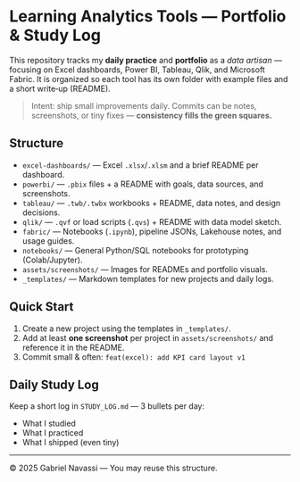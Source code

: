 # Learning Analytics Tools — Portfolio & Study Log

This repository tracks my **daily practice** and **portfolio** as a _data artisan_ — focusing on
Excel dashboards, Power BI, Tableau, Qlik, and Microsoft Fabric. It is organized so each tool has
its own folder with example files and a short write‑up (README).

> Intent: ship small improvements daily. Commits can be notes, screenshots, or tiny fixes — **consistency fills the green squares.**

## Structure

- `excel-dashboards/` — Excel `.xlsx`/`.xlsm` and a brief README per dashboard.
- `powerbi/` — `.pbix` files + a README with goals, data sources, and screenshots.
- `tableau/` — `.twb/.twbx` workbooks + README, data notes, and design decisions.
- `qlik/` — `.qvf` or load scripts (`.qvs`) + README with data model sketch.
- `fabric/` — Notebooks (`.ipynb`), pipeline JSONs, Lakehouse notes, and usage guides.
- `notebooks/` — General Python/SQL notebooks for prototyping (Colab/Jupyter).
- `assets/screenshots/` — Images for READMEs and portfolio visuals.
- `_templates/` — Markdown templates for new projects and daily logs.

## Quick Start

1. Create a new project using the templates in `_templates/`.
2. Add at least **one screenshot** per project in `assets/screenshots/` and reference it in the README.
3. Commit small & often: `feat(excel): add KPI card layout v1`

## Daily Study Log

Keep a short log in `STUDY_LOG.md` — 3 bullets per day:
- What I studied
- What I practiced
- What I shipped (even tiny)

---

© 2025 Gabriel Navassi — You may reuse this structure.
